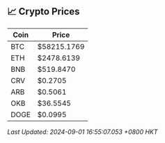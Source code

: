 ## 📈 Crypto Prices

| Coin | Price |
| ---- | ----- |
| BTC | $58215.1769 |
| ETH | $2478.6139 |
| BNB | $519.8470 |
| CRV | $0.2705 |
| ARB | $0.5061 |
| OKB | $36.5545 |
| DOGE | $0.0995 |

_Last Updated: 2024-09-01 16:55:07.053 +0800 HKT_